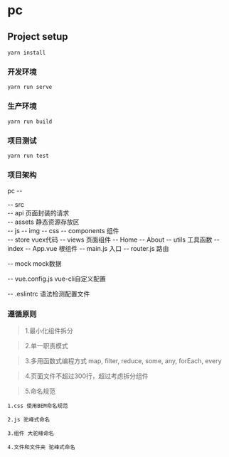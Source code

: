 # pc

## Project setup
```
yarn install
```

### 开发环境
```
yarn run serve
```

### 生产环境
```
yarn run build
```

### 项目测试
```
yarn run test
```

### 项目架构
pc --  

  -- src  
      -- api 页面封装的请求  
      -- assets 静态资源存放区  
         -- js
         -- img
         -- css 
      -- components 组件   
      -- store vuex代码
      -- views 页面组件
         -- Home
         -- About
      -- utils 工具函数
         -- index
      -- App.vue 根组件
      -- main.js 入口
      -- router.js 路由  
      
  -- mock mock数据  

  -- vue.config.js vue-cli自定义配置  

  -- .eslintrc 语法检测配置文件

### 遵循原则
> 1.最小化组件拆分  

> 2.单一职责模式  

> 3.多用函数式编程方式 map, filter, reduce, some, any, forEach, every  

> 4.页面文件不超过300行，超过考虑拆分组件

> 5.命名规范  

    1.css 使用BEM命名规范  

    2.js 驼峰式命名  

    3.组件 大驼峰命名  

    4.文件和文件夹 驼峰式命名